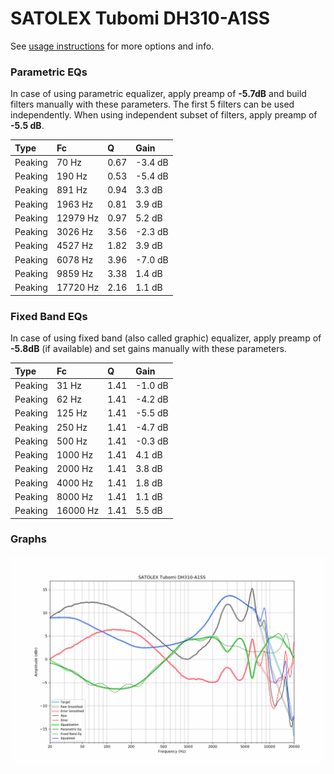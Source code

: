 # SATOLEX Tubomi DH310-A1SS
See [usage instructions](https://github.com/jaakkopasanen/AutoEq#usage) for more options and info.

### Parametric EQs
In case of using parametric equalizer, apply preamp of **-5.7dB** and build filters manually
with these parameters. The first 5 filters can be used independently.
When using independent subset of filters, apply preamp of **-5.5 dB**.

| Type    | Fc       |    Q | Gain    |
|:--------|:---------|:-----|:--------|
| Peaking | 70 Hz    | 0.67 | -3.4 dB |
| Peaking | 190 Hz   | 0.53 | -5.4 dB |
| Peaking | 891 Hz   | 0.94 | 3.3 dB  |
| Peaking | 1963 Hz  | 0.81 | 3.9 dB  |
| Peaking | 12979 Hz | 0.97 | 5.2 dB  |
| Peaking | 3026 Hz  | 3.56 | -2.3 dB |
| Peaking | 4527 Hz  | 1.82 | 3.9 dB  |
| Peaking | 6078 Hz  | 3.96 | -7.0 dB |
| Peaking | 9859 Hz  | 3.38 | 1.4 dB  |
| Peaking | 17720 Hz | 2.16 | 1.1 dB  |

### Fixed Band EQs
In case of using fixed band (also called graphic) equalizer, apply preamp of **-5.8dB**
(if available) and set gains manually with these parameters.

| Type    | Fc       |    Q | Gain    |
|:--------|:---------|:-----|:--------|
| Peaking | 31 Hz    | 1.41 | -1.0 dB |
| Peaking | 62 Hz    | 1.41 | -4.2 dB |
| Peaking | 125 Hz   | 1.41 | -5.5 dB |
| Peaking | 250 Hz   | 1.41 | -4.7 dB |
| Peaking | 500 Hz   | 1.41 | -0.3 dB |
| Peaking | 1000 Hz  | 1.41 | 4.1 dB  |
| Peaking | 2000 Hz  | 1.41 | 3.8 dB  |
| Peaking | 4000 Hz  | 1.41 | 1.8 dB  |
| Peaking | 8000 Hz  | 1.41 | 1.1 dB  |
| Peaking | 16000 Hz | 1.41 | 5.5 dB  |

### Graphs
![](./SATOLEX%20Tubomi%20DH310-A1SS.png)